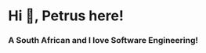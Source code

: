 <h1 align="centre">Hi 👋, Petrus here!</h1>
<h3 align="centre">A South African and I love Software Engineering!</h3>
